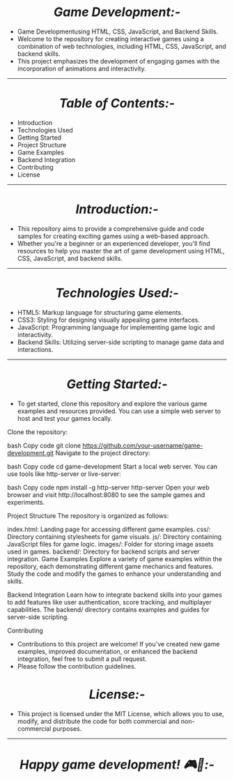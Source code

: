<h1 align='center'><i>Game Development:-</i></h1> 

- Game Developmentusing HTML, CSS, JavaScript, and Backend Skills.
- Welcome to the repository for creating interactive games using a combination of web technologies, including HTML, CSS, JavaScript, and backend skills.
- This project emphasizes the development of engaging games with the incorporation of animations and interactivity.
<hr>
<h1 align='center'><i>Table of Contents:-</i></h1> 

- Introduction
- Technologies Used
- Getting Started
- Project Structure
- Game Examples
- Backend Integration
- Contributing
- License
<hr>
<h1 align='center'><i>Introduction:-</i></h1> 

- This repository aims to provide a comprehensive guide and code samples for creating exciting games using a web-based approach. 
- Whether you're a beginner or an experienced developer, you'll find resources to help you master the art of game development using HTML, CSS, JavaScript, and backend skills.
<hr>

<h1 align='center'><i>Technologies Used:-</i></h1>  

- HTML5: Markup language for structuring game elements.
- CSS3: Styling for designing visually appealing game interfaces.
-  JavaScript: Programming language for implementing game logic and interactivity.
- Backend Skills: Utilizing server-side scripting to manage game data and interactions.
<hr>
<h1 align='center'><i>Getting Started:-</i></h1>  

- To get started, clone this repository and explore the various game examples and resources provided. You can use a simple web server to host and test your games locally.

Clone the repository:

bash
Copy code
git clone https://github.com/your-username/game-development.git
Navigate to the project directory:

bash
Copy code
cd game-development
Start a local web server. You can use tools like http-server or live-server:

bash
Copy code
npm install -g http-server
http-server
Open your web browser and visit http://localhost:8080 to see the sample games and experiments.

Project Structure
The repository is organized as follows:

index.html: Landing page for accessing different game examples.
css/: Directory containing stylesheets for game visuals.
js/: Directory containing JavaScript files for game logic.
images/: Folder for storing image assets used in games.
backend/: Directory for backend scripts and server integration.
Game Examples
Explore a variety of game examples within the repository, each demonstrating different game mechanics and features. Study the code and modify the games to enhance your understanding and skills.

Backend Integration
Learn how to integrate backend skills into your games to add features like user authentication, score tracking, and multiplayer capabilities. The backend/ directory contains examples and guides for server-side scripting.

Contributing

- Contributions to this project are welcome! If you've created new game examples, improved documentation, or enhanced the backend integration, feel free to submit a pull request.
- Please follow the contribution guidelines.

<h1 align='center'><i>License:-</i></h1> 

- This project is licensed under the MIT License, which allows you to use, modify, and distribute the code for both commercial and non-commercial purposes.
<hr>
<h1 align='center'><i>Happy game development! 🎮🚀:-</i></h1> 

